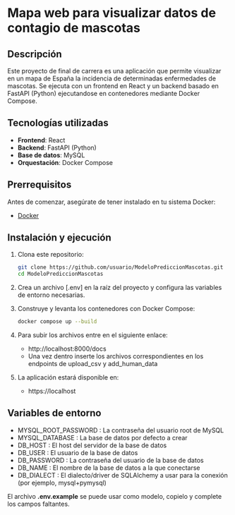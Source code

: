 # Mapa web para visualizar datos de contagio de mascotas

## Descripción
Este proyecto de final de carrera es una aplicación que permite visualizar en un mapa de España la incidencia de determinadas enfermedades de mascotas. Se ejecuta con un frontend en React y un backend basado en FastAPI (Python) ejecutandose en contenedores mediante Docker Compose.

## Tecnologías utilizadas
- **Frontend**: React
- **Backend**: FastAPI (Python)
- **Base de datos**: MySQL
- **Orquestación**: Docker Compose

## Prerrequisitos
Antes de comenzar, asegúrate de tener instalado en tu sistema Docker:
- [Docker](https://www.docker.com/get-started)

## Instalación y ejecución
1. Clona este repositorio:
   ```sh
   git clone https://github.com/usuario/ModeloPrediccionMascotas.git
   cd ModeloPrediccionMascotas

2. Crea un archivo [.env] en la raíz del proyecto y configura las variables de entorno necesarias.

3. Construye y levanta los contenedores con Docker Compose:
    ```sh
    docker compose up --build

4. Para subir los archivos entre en el siguiente enlace:
    - http://localhost:8000/docs
    - Una vez dentro inserte los archivos correspondientes en los endpoints de upload_csv y add_human_data

5. La aplicación estará disponible en:
    - https://localhost


## Variables de entorno
- MYSQL_ROOT_PASSWORD : La contraseña del usuario root de MySQL
- MYSQL_DATABASE : La base de datos por defecto a crear
- DB_HOST : El host del servidor de la base de datos
- DB_USER : El usuario de la base de datos
- DB_PASSWORD : La contraseña del usuario de la base de datos
- DB_NAME : El nombre de la base de datos a la que conectarse
- DB_DIALECT : El dialecto/driver de SQLAlchemy a usar para la conexión (por ejemplo, mysql+pymysql)

El archivo __.env.example__ se puede usar como modelo, copielo y complete los campos faltantes. 